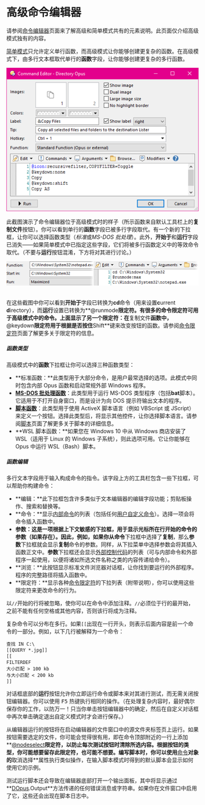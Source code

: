 # 高级命令编辑器

请参阅[命令编辑器]()页面来了解高级和简单模式共有的元素说明。此页面仅介绍高级模式独有的内容。

[简单模式](simple_command_editor.zh.md)只允许定义单行函数，而高级模式让你能够创建更复杂的函数。在高级模式下，由多行文本框取代单行的**函数**字段，让你能够创建更复杂的多行函数。

![](/Manual/images/media/command_editor_advanced.png)

此截图演示了命令编辑器位于高级模式时的样子（所示函数来自默认工具栏上的**复制文件**按钮）。你可以看到单行的**函数**字段已被多行字段取代。有一个新的下拉框，让你可以选择函数类型（*标准*或*MS-DOS 批处理*）。此外，**开始于**和**运行**字段已消失——如果简单模式中已指定这些字段，它们将被多行函数定义中的等效命令取代。（不要与**运行**按钮混淆，下方将对其进行讨论。）

![](/Manual/images/media/start_in_x_run_0.png) 

在这些截图中你可以看到**开始于**字段已转换为**cd**命令（用来设置**c**urrent **d**irectory），而**运行**设置已转换为**@runmode**限定符。有很多的命令限定符可用于高级模式中的命令。上面显示了另一个限定符：在**复制文件**函数中，**@keydown**限定符用于根据是否按住**Shift**键来改变按钮的函数。请参阅[命令限定符](../command_modifiers.zh.md)页面了解更多关于限定符的信息。

##### 函数类型

高级模式中的**函数**下拉框让你可以选择三种函数类型：

- **标准函数：**此类型用于大部分命令，是用户最常选择的选项。此模式中同时包含内部 Opus 函数和启动常规外部 Windows 程序。
- **[MS-DOS 批处理函数](../ms-dos_batch_commands.zh.md)**：此类型用于运行 MS-DOS 类型程序（包括**bat**脚本）。它适用于不打开自身窗口，而是设计为向 DOS 提示符输出文本的程序。
- **[脚本函数](/Manual/scripting/script_functions.zh.md)**：此类型用于使用 ActiveX 脚本语言（例如 VBScript 或 JScript）来定义一个按钮。选择此类型后，将显示其他控件，让你选择脚本语言。请参阅[脚本](/Manual/scripting/README.zh.md)页面了解更多关于脚本的详细信息。
- **WSL 脚本函数：**如果您在 Windows 10 中从 Windows 商店安装了 WSL（适用于 Linux 的 Windows 子系统），则此选项可用。它让你能够在 Opus 中运行 WSL（Bash）脚本。

##### 函数编辑

多行文本字段用于输入构成命令的指令。该字段上方的工具栏包含一些下拉框，可以帮助你构建命令：

- **编辑：**此下拉框包含许多类似于文本编辑器的编辑字段功能；剪贴板操作、搜索和替换等。
- **命令：**显示[内部命令](/Manual/reference/command_reference/internal_commands/README.zh.md)的列表（包括任何[用户自定义命令](/Manual/customize/creating_your_own_buttons/user-defined_commands.zh.md)）。选择一项会将命令插入函数中。
- **参数：**这是一项根据上下文敏感的下拉框，用于显示光标所在行开始的命令的参数（如果存在）。因此，例如，如果你从**命令**下拉框中选择了**复制**，那么**参数**下拉框就会显示**复制**命令的参数。同样，从下拉菜单中选择参数会将其插入函数正文中。**参数**下拉框还会显示[外部控制代码](/Manual/reference/command_reference/external_control_codes/README.zh.md)的列表（可与内部命令和外部程序一起使用，以便将诸如所选文件名称之类的内容传递给命令）。
- **浏览：**此按钮显示标准文件浏览器对话框，让你找到要运行的外部程序。程序的完整路径将插入函数中。
- **限定符：**显示各种[命令限定符](../command_modifiers.zh.md)的下拉列表（附带说明），你可以使用这些限定符来更改命令的行为。

以`//`开始的行将被忽略，使你可以在命令中添加注释。`//`必须位于行的最开始，之前不能有任何空格或其他内容，否则该行将成为注释。

复杂命令可以分布在多行。如果`[[`出现在一行开头，则表示后面内容是前一个命令的一部分。例如，以下几行被解释为一个命令：

    查找 IN C:\
    [[QUERY *.jpg]]
    [[
    FILTERDEF
    大小匹配 > 100 kb
    与大小匹配 < 200 kb
    ]]

对话框底部的**运行**按钮允许你立即运行命令或脚本来对其进行测试，而无需关闭按钮编辑器。你可以使用 <kbd>F5</kbd> 热键执行相同的操作。（在处理复杂内容时，最好偶尔保存你的工作，以防万一！只当你单击按钮编辑器中的确定，然后在自定义对话框中再次单击确定退出自定义模式时才会进行保存。）

从编辑器运行的按钮将在启动编辑器的文件窗口中的源文件夹标签页上运行。如果按钮需要选定的文件，你可能会觉得很有用，即在命令顶部附近的一行上添加**[@nodeselect](/Manual/reference/command_reference/command_modifier_reference.zh.md)**限定符，以防止每次测试按钮时清除所选内容。根据按钮的类型，你可能想要留存此限定符，也可能不想要。编写脚本时，你可以使用**[命令](/Manual/reference/scripting_reference/scripting_objects/command.zh.md)**对象的**取消选择**属性执行类似操作，在输入脚本模式时得到的默认脚本会显示如何使用它的示例。

测试运行脚本还会导致在编辑器底部打开一个输出面板，其中将显示通过**[DOpus](/Manual/reference/scripting_reference/scripting_objects/dopus.zh.md).Output**方法传递的任何错误消息或字符串。如果你在文件窗口中启用了它，这些还会出现在脚本日志中。